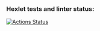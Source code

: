 ### Hexlet tests and linter status:
[![Actions Status](https://github.com/shrvtv/python-project-83/actions/workflows/hexlet-check.yml/badge.svg)](https://github.com/shrvtv/python-project-83/actions)
